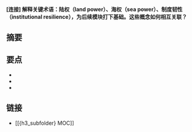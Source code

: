 #### [连接] 解释关键术语：陆权（land power）、海权（sea power）、制度韧性（institutional resilience），为后续模块打下基础。这些概念如何相互关联？


## 摘要


## 要点

- 
- 
- 

## 链接

- [[{h3_subfolder} MOC]]
